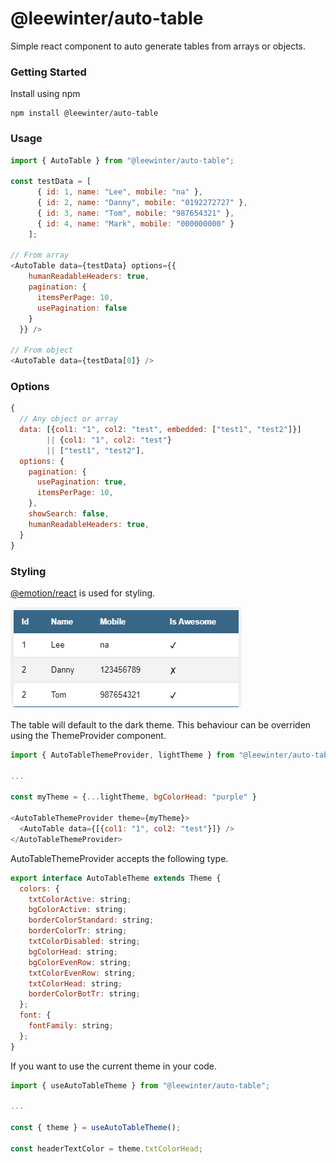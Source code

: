# @leewinter/auto-table

Simple react component to auto generate tables from arrays or objects.

### Getting Started

Install using npm

```shell
npm install @leewinter/auto-table
```

### Usage

```javascript
import { AutoTable } from "@leewinter/auto-table";

const testData = [
      { id: 1, name: "Lee", mobile: "na" },
      { id: 2, name: "Danny", mobile: "0192272727" },
      { id: 3, name: "Tom", mobile: "987654321" },
      { id: 4, name: "Mark", mobile: "000000000" }
    ];

// From array
<AutoTable data={testData} options={{
    humanReadableHeaders: true,
    pagination: {
      itemsPerPage: 10,
      usePagination: false
    }
  }} />

// From object
<AutoTable data={testData[0]} />
```

### Options

```javascript
{
  // Any object or array
  data: [{col1: "1", col2: "test", embedded: ["test1", "test2"]}]
        || {col1: "1", col2: "test"}
        || ["test1", "test2"],
  options: {
    pagination: {
      usePagination: true,
      itemsPerPage: 10,
    },
    showSearch: false,
    humanReadableHeaders: true,
  }
}
```

### Styling

[@emotion/react](https://www.npmjs.com/package/@emotion/react) is used for styling.

![example](./docs/images/basic-example.png)

The table will default to the dark theme. This behaviour can be overriden using the ThemeProvider component.

```javascript
import { AutoTableThemeProvider, lightTheme } from "@leewinter/auto-table";

...

const myTheme = {...lightTheme, bgColorHead: "purple" }

<AutoTableThemeProvider theme={myTheme}>
  <AutoTable data={[{col1: "1", col2: "test"}]} />
</AutoTableThemeProvider>
```

AutoTableThemeProvider accepts the following type.

```javascript
export interface AutoTableTheme extends Theme {
  colors: {
    txtColorActive: string;
    bgColorActive: string;
    borderColorStandard: string;
    borderColorTr: string;
    txtColorDisabled: string;
    bgColorHead: string;
    bgColorEvenRow: string;
    txtColorEvenRow: string;
    txtColorHead: string;
    borderColorBotTr: string;
  };
  font: {
    fontFamily: string;
  };
}
```

If you want to use the current theme in your code.

```javascript
import { useAutoTableTheme } from "@leewinter/auto-table";

...

const { theme } = useAutoTableTheme();

const headerTextColor = theme.txtColorHead;
```

